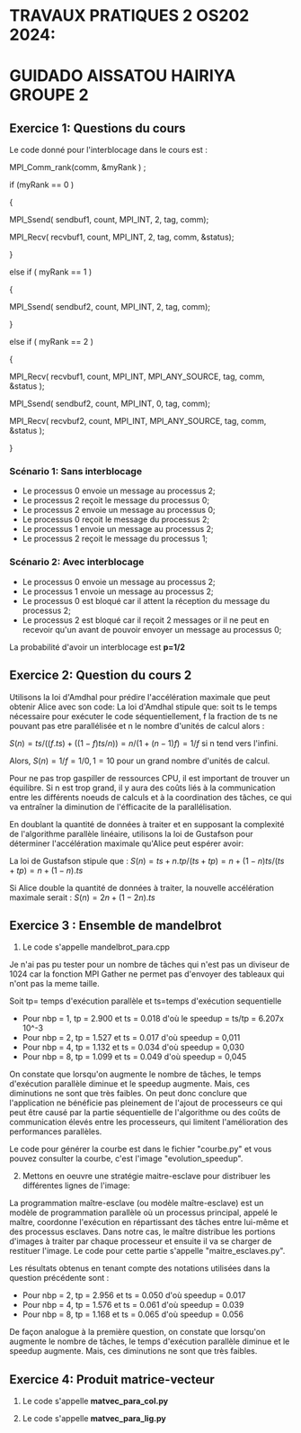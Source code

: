 # **TRAVAUX PRATIQUES 2 OS202 2024:**
# **GUIDADO AISSATOU HAIRIYA GROUPE 2**


## **Exercice 1: Questions du cours**


Le code donné pour l'interblocage dans le cours est : 

MPI_Comm_rank(comm, &myRank ) ;


if (myRank == 0 )


{


MPI_Ssend( sendbuf1, count, MPI_INT, 2, tag, comm);


MPI_Recv( recvbuf1, count, MPI_INT, 2, tag, comm, &status);


}


else if ( myRank == 1 )


{


MPI_Ssend( sendbuf2, count, MPI_INT, 2, tag, comm);


}


else if ( myRank == 2 )


{


MPI_Recv( recvbuf1, count, MPI_INT, MPI_ANY_SOURCE, tag, comm,
&status );


MPI_Ssend( sendbuf2, count, MPI_INT, 0, tag, comm);


MPI_Recv( recvbuf2, count, MPI_INT, MPI_ANY_SOURCE, tag, comm,
&status );


}



### Scénario 1: Sans interblocage


- Le processus 0 envoie un message au processus 2;
- Le processus 2 reçoit le message du processus 0;
- Le processus 2 envoie un message au processus 0;
- Le processus 0 reçoit le message du processus 2;
- Le processus 1 envoie un message au processus 2;
- Le processus 2 reçoit le message du processus 1;

### Scénario 2: Avec interblocage 


- Le processus 0 envoie un message au processus 2;
- Le processus 1 envoie un message au processus 2;
- Le processus 0 est bloqué car il attent la réception du message du processus 2;
- Le processus 2 est bloqué car il reçoit 2 messages or il ne peut en recevoir qu'un avant de pouvoir envoyer un message au processus 0;

La probabilité d'avoir un interblocage est **p=1/2**



## **Exercice 2: Question du cours 2**

Utilisons la loi d'Amdhal pour prédire l'accélération maximale que peut obtenir Alice avec son code:
La loi d'Amdhal stipule que: soit ts le temps nécessaire pour exécuter le code séquentiellement, f la fraction de ts ne pouvant pas etre parallélisée et n le nombre d'unités de calcul alors :

$S(n) = ts/((f.ts)+((1-f)ts/n)) = n/(1+ (n-1)f) = 1/f$ si n tend vers l'infini.

Alors, $S(n) = 1/f = 1/0,1 = 10$ pour un grand nombre d'unités de calcul.

Pour ne pas trop gaspiller de ressources CPU, il est important de trouver un équilibre. Si n est trop grand, il y aura des coûts liés à la communication entre les différents noeuds de calculs et à la coordination des tâches, ce qui va entraîner la diminution de l'éfficacite de la parallélisation.


En doublant la quantité de données à traiter et en supposant la complexité de l'algorithme  parallèle linéaire, utilisons la loi de Gustafson pour déterminer l'accélération maximale qu'Alice peut espérer avoir:

La loi de Gustafson stipule que :
$S(n) = ts + n.tp /(ts+tp) = n+ (1-n)ts/(ts+tp) = n+ (1-n).ts$

Si Alice double la quantité de données à traiter, la nouvelle accélération maximale serait :
 $S(n) = 2n + (1-2n).ts$


 ## Exercice 3 : Ensemble de mandelbrot

1. Le code s'appelle mandelbrot_para.cpp

Je n'ai pas pu tester pour un nombre de tâches qui n'est pas un diviseur de 1024 car la fonction MPI Gather ne permet pas d'envoyer des tableaux qui n'ont pas la meme taille.

Soit tp= temps d'exécution parallèle et ts=temps d'exécution sequentielle 

* Pour nbp = 1, tp = 2.900 et ts = 0.018 d'où le speedup = ts/tp = 6.207x 10^-3
* Pour nbp = 2, tp = 1.527 et ts = 0.017 d'où speedup = 0,011
* Pour nbp = 4, tp = 1.132 et ts = 0.034 d'où speedup = 0,030
* Pour nbp = 8, tp = 1.099 et ts = 0.049 d'où speedup = 0,045

On constate que lorsqu'on augmente le nombre de tâches, le temps d'exécution parallèle diminue et le speedup augmente. Mais, ces diminutions ne sont que très faibles. On peut donc conclure que l'application ne bénéficie pas pleinement de l'ajout de processeurs ce qui peut être causé par la partie séquentielle de l'algorithme ou des coûts de communication élevés entre les processeurs, qui limitent l'amélioration des performances parallèles.

Le code pour générer la courbe est dans le fichier "courbe.py" et vous pouvez consulter la courbe, c'est l'image "evolution_speedup".


 2. Mettons en oeuvre une stratégie maitre-esclave pour distribuer les différentes lignes de l'image:

La programmation maître-esclave (ou modèle maître-esclave) est un modèle de programmation parallèle où un processus principal, appelé le maître, coordonne l'exécution en répartissant des tâches entre lui-même et des processus esclaves. Dans notre cas, le maître distribue les portions d'images à traiter par chaque processeur et ensuite il va se charger de restituer l'image.
Le code pour cette partie s'appelle "maitre_esclaves.py".

Les résultats obtenus en tenant compte des notations utilisées dans la question précédente sont :

* Pour nbp = 2, tp = 2.956 et ts = 0.050 d'où speedup = 0.017
* Pour nbp = 4, tp = 1.576  et ts = 0.061 d'où speedup = 0.039
* Pour nbp = 8, tp = 1.168 et ts = 0.065 d'où speedup = 0.056


 De façon analogue à la première question, on constate que lorsqu'on augmente le nombre de tâches, le temps d'exécution parallèle diminue et le speedup augmente. Mais, ces diminutions ne sont que très faibles.

 
## Exercice 4: Produit matrice-vecteur

1. Le code s'appelle **matvec_para_col.py**

2. Le code s'appelle **matvec_para_lig.py**









